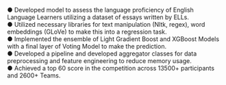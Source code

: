 ● Developed model to assess the language proficiency of English Language Learners utilizing a dataset of essays written by ELLs.<br>
● Utilized necessary libraries for text manipulation (Nltk, regex), word embeddings (GLoVe) to make this into a regression task.<br>
● Implemented the ensemble of Light Gradient Boost and XGBoost Models with a final layer of Voting Model to make the prediction.<br>
● Developed a pipeline and developed aggregator classes for data preprocessing and feature engineering to reduce memory usage.<br>
● Achieved a top 60 score in the competition across 13500+ participants and 2600+ Teams.<br>
